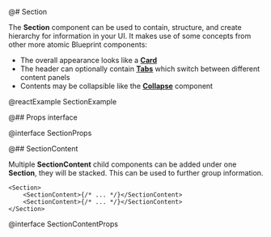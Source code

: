 @# Section

The __Section__ component can be used to contain, structure, and create hierarchy for information in your UI. It makes use of some concepts from other more atomic Blueprint components:

- The overall appearance looks like a [__Card__](#core/components/card)
- The header can optionally contain [__Tabs__](#core/components/tabs) which switch between different content panels
- Contents may be collapsible like the [__Collapse__](#core/components/collapse) component

@reactExample SectionExample

@## Props interface

@interface SectionProps

@## SectionContent

Multiple __SectionContent__ child components can be added under one __Section__, they will be stacked. This can be used to further group information.

```tsx
<Section>
    <SectionContent>{/* ... */}</SectionContent>
    <SectionContent>{/* ... */}</SectionContent>
</Section>
```

@interface SectionContentProps
